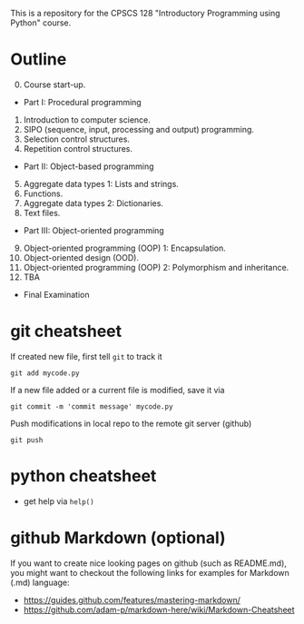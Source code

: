 This is a repository for the CPSCS 128 "Introductory Programming using Python" course.

# Outline

0. Course start-up.
* Part I: Procedural programming
1. Introduction to computer science.
2. SIPO (sequence, input, processing and output) programming.
3. Selection control structures.
4. Repetition control structures.
* Part II: Object-based programming
5. Aggregate data types 1: Lists and strings.
6. Functions.
7. Aggregate data types 2: Dictionaries.
8. Text files.
* Part III: Object-oriented programming
9. Object-oriented programming (OOP) 1: Encapsulation.
10. Object-oriented design (OOD).
11. Object-oriented programming (OOP) 2: Polymorphism and inheritance.
12. TBA
* Final Examination


# git cheatsheet

If created new file, first tell `git` to track it
```
git add mycode.py
```

If a new file added or a current file is modified, save it via
```
git commit -m 'commit message' mycode.py
```

Push modifications in local repo to the remote git server (github)
```
git push
```

# python cheatsheet

- get help via `help()`

# github Markdown (optional)

If you want to create nice looking pages on github (such as README.md), you might want to checkout the following links for examples for Markdown (.md) language:

* https://guides.github.com/features/mastering-markdown/
* https://github.com/adam-p/markdown-here/wiki/Markdown-Cheatsheet

